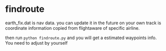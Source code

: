 # findroute

earth_fix.dat is nav data. you can update it in the future on your own
track is coordinate information copied from flightaware of specific airline.

then run `python findroute.py` and you will get a estimated waypoints info. You need to adjust by yourself
